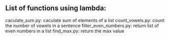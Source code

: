 ## List of functions using lambda:
caculate_sum.py: caculate sum of elements of a list
count_vowels.py: count the number of vowels in a sentence
filter_even_numbers.py: return list of even numbers in a list
find_max.py: return the max value
